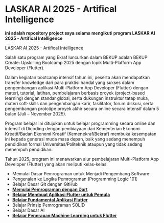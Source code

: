 # LASKAR AI 2025 - Artifical Intelligence
**ini adalah repository project saya selama mengikuti program LASKAR AI 2025 - Artifical Intelligence**


LASKAR AI 2025 - Artifical Intelligence

Salah satu program yang Ekraf luncurkan dalam BEKUP adalah BEKUP Create: Upskilling Bootcamp 2025 dengan topik Multi-Platform App Developer (Flutter).

Dalam kegiatan bootcamp intensif tahun ini, peserta akan mendapatkan transfer knowledge dari para praktisi handal yang sukses dalam pengembangan aplikasi Multi-Platform App Developer (Flutter) dengan materi, tutorial, latihan, pembelajaran berbasis proyek (project-based learning) dengan standar global, serta dukungan instruktur tatap muka, materi soft-skills dan pengembangan karir, fasilitator, forum diskusi, serta pengembangan prototipe proyek akhir secara online secara intensif dalam 5 bulan (Juli – November 2025).

Program belajar ini ditujukan untuk belajar programming secara online dan intensif di Dicoding dengan pembiayaan dari Kementerian Ekonomi Kreatif/Badan Ekonomi Kreatif (Kemenekraf/Bekraf) membuka kesempatan ini kepada generasi muda masa depan, baik yang sedang menempuh pendidikan formal Universitas/Politeknik ataupun yang tidak sedang menempuh pendidikan.

Tahun 2025, program ini menawarkan alur pembelajaran Multi-Platform App Developer (Flutter) yang akan meliputi kelas-kelas:
- Memulai Dasar Pemrograman untuk Menjadi Pengembang Software 
- Pengenalan ke Logika Pemrograman (Programming Logic 101) 
- Belajar Dasar Git dengan GitHub 
-  **[Memulai Pemrograman dengan Dart](https://github.com/M-Mahfudl-Awaludin/BEKUP-CREATE-2025/tree/main/Memulai%20Pemrograman%20dengan%20Dart)**  
- **[Belajar Membuat Aplikasi Flutter untuk Pemula](https://github.com/M-Mahfudl-Awaludin/BEKUP-CREATE-2025/tree/main/Belajar%20Membuat%20Aplikasi%20Flutter%20untuk%20Pemula)** 
- **[Belajar Fundamental Aplikasi Flutter](https://github.com/M-Mahfudl-Awaludin/BEKUP-CREATE-2025/tree/main/Belajar%20Fundamental%20Aplikasi%20Flutter)** 
- Belajar Prinsip Pemrograman SOLID
- Belajar Dasar AI
- **[Belajar Penerapan Machine Learning untuk Flutter](https://github.com/M-Mahfudl-Awaludin/BEKUP-CREATE-2025/tree/main/Belajar%20Penerapan%20Machine%20Learning%20untuk%20Flutter)**
